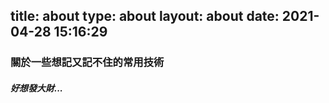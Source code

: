 title: about
type: about
layout: about
date: 2021-04-28 15:16:29
---
### 關於一些想記又記不住的常用技術

##### 好想發大財...